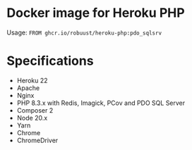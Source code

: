 # Docker image for Heroku PHP

Usage: `FROM ghcr.io/robuust/heroku-php:pdo_sqlsrv`

# Specifications

* Heroku 22
* Apache
* Nginx
* PHP 8.3.x with Redis, Imagick, PCov and PDO SQL Server
* Composer 2
* Node 20.x
* Yarn
* Chrome
* ChromeDriver
